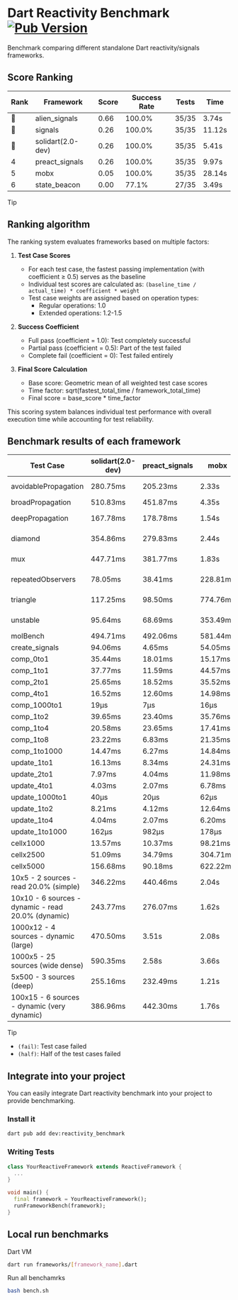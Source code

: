 # Dart Reactivity Benchmark [![Pub Version](https://img.shields.io/pub/v/reactivity_benchmark)](https://pub.dev/packages/reactivity_benchmark)

Benchmark comparing different standalone Dart reactivity/signals frameworks.

## Score Ranking

<!-- ranking start -->
| Rank | Framework | Score | Success Rate | Tests | Time |
|------|-----------|-------|--------------|-------|------|
| 🥇 | alien_signals | 0.66 | 100.0% | 35/35 | 3.74s |
| 🥈 | signals | 0.26 | 100.0% | 35/35 | 11.12s |
| 🥉 | solidart(2.0-dev) | 0.26 | 100.0% | 35/35 | 5.41s |
| 4 | preact_signals | 0.26 | 100.0% | 35/35 | 9.97s |
| 5 | mobx | 0.05 | 100.0% | 35/35 | 28.14s |
| 6 | state_beacon | 0.00 | 77.1% | 27/35 | 3.49s |

<!-- ranking end -->

> [!TIP]
> ## Ranking algorithm
>
> The ranking system evaluates frameworks based on multiple factors:
>
> 1. **Test Case Scores**
>    - For each test case, the fastest passing implementation (with coefficient ≥ 0.5) serves as the baseline
>    - Individual test scores are calculated as: `(baseline_time / actual_time) * coefficient * weight`
>    - Test case weights are assigned based on operation types:
>      - Regular operations: 1.0
>      - Extended operations: 1.2-1.5
>
> 2. **Success Coefficient**
>    - Full pass (coefficient = 1.0): Test completely successful
>    - Partial pass (coefficient = 0.5): Part of the test failed
>    - Complete fail (coefficient = 0): Test failed entirely
>
> 3. **Final Score Calculation**
>    - Base score: Geometric mean of all weighted test case scores
>    - Time factor: sqrt(fastest_total_time / framework_total_time)
>    - Final score = base_score * time_factor
>
> This scoring system balances individual test performance with overall execution time while accounting for test reliability.

## Benchmark results of each framework

<!-- test-case start -->
| Test Case | solidart(2.0-dev) | preact_signals | mobx | alien_signals | signals | state_beacon |
|---|---|---|---|---|---|---|
| avoidablePropagation | 280.75ms | 205.23ms | 2.33s | 186.67ms | 207.22ms | 154.97ms (fail) |
| broadPropagation | 510.83ms | 451.87ms | 4.35s | 358.54ms | 451.67ms | 6.25ms (fail) |
| deepPropagation | 167.78ms | 178.78ms | 1.54s | 122.43ms | 176.53ms | 141.09ms (fail) |
| diamond | 354.86ms | 279.83ms | 2.44s | 237.11ms | 286.63ms | 186.11ms (fail) |
| mux | 447.71ms | 381.77ms | 1.83s | 375.16ms | 401.71ms | 193.73ms (fail) |
| repeatedObservers | 78.05ms | 38.41ms | 228.81ms | 45.20ms | 45.92ms | 53.15ms (fail) |
| triangle | 117.25ms | 98.50ms | 774.76ms | 86.31ms | 104.19ms | 82.47ms (fail) |
| unstable | 95.64ms | 68.69ms | 353.49ms | 61.02ms | 73.89ms | 339.73ms (fail) |
| molBench | 494.71ms | 492.06ms | 581.44ms | 492.65ms | 489.31ms | 964μs |
| create_signals | 94.06ms | 4.65ms | 54.05ms | 28.79ms | 27.34ms | 64.56ms |
| comp_0to1 | 35.44ms | 18.01ms | 15.17ms | 7.16ms | 12.59ms | 59.38ms |
| comp_1to1 | 37.77ms | 11.59ms | 44.57ms | 4.18ms | 18.76ms | 55.49ms |
| comp_2to1 | 25.65ms | 18.52ms | 35.52ms | 2.36ms | 9.31ms | 37.40ms |
| comp_4to1 | 16.52ms | 12.60ms | 14.98ms | 12.56ms | 1.95ms | 16.65ms |
| comp_1000to1 | 19μs | 7μs | 16μs | 4μs | 5μs | 43μs |
| comp_1to2 | 39.65ms | 23.40ms | 35.76ms | 16.07ms | 19.50ms | 45.63ms |
| comp_1to4 | 20.58ms | 23.65ms | 17.41ms | 9.05ms | 20.01ms | 44.80ms |
| comp_1to8 | 23.22ms | 6.83ms | 21.35ms | 6.97ms | 6.43ms | 44.12ms |
| comp_1to1000 | 14.47ms | 6.27ms | 14.84ms | 3.37ms | 5.74ms | 39.02ms |
| update_1to1 | 16.13ms | 8.34ms | 24.31ms | 11.36ms | 9.35ms | 5.73ms |
| update_2to1 | 7.97ms | 4.04ms | 11.98ms | 3.69ms | 4.87ms | 2.90ms |
| update_4to1 | 4.03ms | 2.07ms | 6.78ms | 2.81ms | 2.35ms | 1.51ms |
| update_1000to1 | 40μs | 20μs | 62μs | 10μs | 22μs | 15μs |
| update_1to2 | 8.21ms | 4.12ms | 12.64ms | 5.61ms | 4.97ms | 2.95ms |
| update_1to4 | 4.04ms | 2.07ms | 6.20ms | 2.56ms | 2.36ms | 1.51ms |
| update_1to1000 | 162μs | 982μs | 178μs | 49μs | 45μs | 397μs |
| cellx1000 | 13.57ms | 10.37ms | 98.21ms | 10.32ms | 10.79ms | 6.14ms |
| cellx2500 | 51.09ms | 34.79ms | 304.71ms | 25.14ms | 40.51ms | 32.70ms |
| cellx5000 | 156.68ms | 90.18ms | 622.22ms | 57.86ms | 110.36ms | 93.31ms |
| 10x5 - 2 sources - read 20.0% (simple) | 346.22ms | 440.46ms | 2.04s | 230.97ms | 505.84ms | 251.22ms |
| 10x10 - 6 sources - dynamic - read 20.0% (dynamic) | 243.77ms | 276.07ms | 1.62s | 177.34ms | 277.20ms | 200.91ms |
| 1000x12 - 4 sources - dynamic (large) | 470.50ms | 3.51s | 2.08s | 285.46ms | 3.75s | 353.09ms |
| 1000x5 - 25 sources (wide dense) | 590.35ms | 2.58s | 3.66s | 411.22ms | 3.34s | 505.34ms |
| 5x500 - 3 sources (deep) | 255.16ms | 232.49ms | 1.21s | 187.09ms | 228.06ms | 203.40ms |
| 100x15 - 6 sources - dynamic (very dynamic) | 386.96ms | 442.30ms | 1.76s | 268.13ms | 480.27ms | 258.59ms |

<!-- test-case end -->

> [!TIP]
> - `(fail)`: Test case failed
> - `(half)`: Half of the test cases failed

## Integrate into your project

You can easily integrate Dart reactivity benchmark into your project to provide benchmarking.

### Install it

```bash
dart pub add dev:reactivity_benchmark
```

### Writing Tests

```dart
class YourReactiveFramework extends ReactiveFramework {
  ...
}

void main() {
  final framework = YourReactiveFramework();
  runFrameworkBench(framework);
}
```

## Local run benchmarks

Dart VM
```bash
dart run frameworks/[framework_name].dart
```

Run all benchamrks
```bash
bash bench.sh
```
